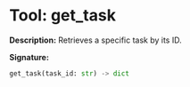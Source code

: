 # Tool: get_task

**Description:**
Retrieves a specific task by its ID.

**Signature:**
```python
get_task(task_id: str) -> dict
```
